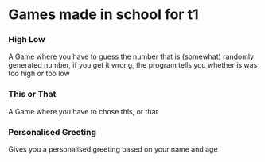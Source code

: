 # Games made in school for t1

### High Low

A Game where you have to guess the number that is (somewhat) randomly generated number, if you get it wrong, the program tells you whether is was too high or too low

### This or That

A Game where you have to chose this, or that

### Personalised Greeting

Gives you a personalised greeting based on your name and age

